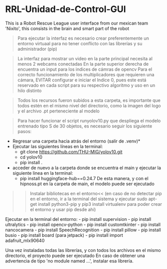 # RRL-Unidad-de-Control-GUI
This is a Robot Rescue League user interface from our mexican team 'Nixito', this consists in the brain and smart part of the robot

>Para ejecutar la interfaz es necesario crear preferentemente un entorno virtuaal para no tener conflicto con las librerías y su administrador (pip)

>La interfaz para mostrar un video en la parte principal necesita al menos 2 webcams conectadas
>En la parte superior derecha de encuentra un input para los indices de cámras de opencv
>Para el correcto funcionamiento de los multiplicadores que requieren una cámara, EVITAR configurar e iniciar el Indice 0,
pues este está reservado en cada script para su respectivo algoritmo y uso en un hilo distinto

>Todos los recursos fueron subidos a esta carpeta, es importante que todos estén en el mismo nivel del directorio, como la imagen del logo
y el archivo .pt perteneciente al modelo

>Para hacer funcionar el script runyolov10.py que despliega el modelo entrenado tipo S de 30 objetos, es necesario seguir los siguiente pasos:

  * Regresar una carpeta hacia atrás del entorno (salir de .venv)*
  * Ejecutar las siguientes líneas en la terminal:
    - git clone https://github.com/THU-MIG/yolov10.git
    - cd yolov10
    - pip install .
  * acceder de nuevo a la carpeta donde se encuentra el main y ejecutar la siguiente linea en la terminal:
    - pip install huggingface-hub==0.24.7
De esta manera, y con el hipnoss.pt en la carpeta de main, el modelo puede ser ejecutado

>>Instalar bibliotecas en el entorno<<
(en caso de no detectar pip en el entorno, ir a la terminal del sistema y ejecutar
    sudo apt-get install python3-pip y pip3 install virtualenv para poder crear el entorno y usar pip desde ahí)

Ejecutar en la terminal del entorno:
    - pip install supervision
    - pip install ultralytics
    - pip install opencv-python
    - pip install customtkinter
    - pip install nancocamera
    - pip install SpeechRecognition
    - pip install pillow
    - pip install busio
    - pip install board (para jetpack)
    - pip install import adafruit_mlx90640

Una vez instaladas todas las librerías, y con todos los archivos en el mismo directorio, el proyecto puede ser ejecutado
En caso de obtener una advertencia de tipo 'no module named ...', instalar esa librería.
